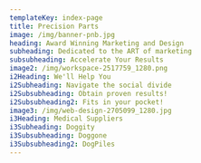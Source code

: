 ```yaml
---
templateKey: index-page
title: Precision Parts
image: /img/banner-pnb.jpg
heading: Award Winning Marketing and Design
subheading: Dedicated to the ART of marketing
subsubheading: Accelerate Your Results
image2: /img/workspace-2517759_1280.png
i2Heading: We'll Help You
i2Subheading: Navigate the social divide
i2Subsubheading: Obtain proven results!
i2Subsubheading2: Fits in your pocket!
image3: /img/web-design-2705099_1280.jpg
i3Heading: Medical Suppliers
i3Subheading: Doggity
i3Subsubheading: Doggone
i3Subsubheading2: DogPiles
---
```


